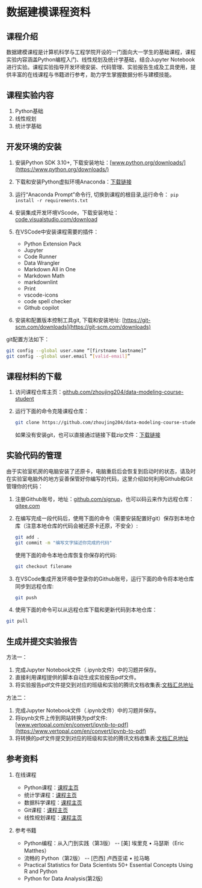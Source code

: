# 数据建模课程资料

## 课程介绍

数据建模课程是计算机科学与工程学院开设的一门面向大一学生的基础课程，课程实验内容涵盖Python编程入门、线性规划及统计学基础，结合Jupyter Notebook进行实验。课程实验指导开发环境安装、代码管理、实验报告生成及工具使用，提供丰富的在线课程与书籍进行参考，助力学生掌握数据分析与建模技能。

## 课程实验内容

1. Python基础
2. 线性规划
3. 统计学基础

## 开发环境的安装

1. 安装Python SDK 3.10+, 下载安装地址：[www.python.org/downloads/](https://www.python.org/downloads/)

2. 下载和安装Python虚拟环境Anaconda：[下载链接](https://repo.anaconda.com/archive/Anaconda3-2024.10-1-Windows-x86_64.exe)

3. 运行“Anaconda Prompt”命令行, 切换到课程的根目录,运行命令： `pip install -r requirements.txt`

4. 安装集成开发环境VScode，下载安装地址：[code.visualstudio.com/download](https://code.visualstudio.com/download)

5. 在VSCode中安装课程需要的插件：

   - Python Extension Pack
   - Jupyter
   - Code Runner
   - Data Wrangler
   - Markdown All in One
   - Markdown Math
   - markdownlint
   - Print
   - vscode-icons
   - code spell checker
   - Github copilot

6. 安装和配置版本控制工具git, 下载和安装地址: [https://git-scm.com/downloads](https://git-scm.com/downloads)

git配置方法如下：

```bash
git config --global user.name “[firstname lastname]”
git config --global user.email “[valid-email]”
```

## 课程材料的下载

1. 访问课程仓库主页：[github.com/zhoujing204/data-modeling-course-student](https://github.com/zhoujing204/data-modeling-course-student)
2. 运行下面的命令克隆课程仓库：

   ```bash
   git clone https://github.com/zhoujing204/data-modeling-course-student.git
   ```

   如果没有安装git，也可以直接通过链接下载zip文件：[下载链接](https://github.com/zhoujing204/data-modeling-course-student/archive/refs/heads/master.zip)

## 实验代码的管理

由于实验室机房的电脑安装了还原卡，电脑重启后会恢复到启动时的状态，请及时在实验室电脑外的地方妥善保管好你编写的代码，这里介绍如何利用Github和Git管理你的代码：

1. 注册Github账号，地址：[github.com/signup](https://github.com/signup)，也可以码云来作为远程仓库：[gitee.com](https://gitee.com/)
2. 在编写完成一段代码后，使用下面的命令（需要安装配置好git）保存到本地仓库（注意本地仓库的代码会被还原卡还原，不安全）:

   ```bash
   git add .
   git commit -m "编写文字描述你完成的代码"
   ```

   使用下面的命令本地仓库恢复你保存的代码:

   ```bash
   git checkout filename
   ```

3. 在VSCode集成开发环境中登录你的Github账号，运行下面的命令将本地仓库同步到远程仓库:

   ```bash
   git push
   ```

4. 使用下面的命令可以从远程仓库下载和更新代码到本地仓库：

```bash
git pull
```

## 生成并提交实验报告

方法一：

1. 完成Jupyter Notebook文件（.ipynb文件）中的习题并保存。
2. 直接利用课程提供的脚本自动生成实验报告pdf文件。
3. 将实验报告pdf文件提交到对应的班级和实验的腾讯文档收集表:[文档汇总地址](https://docs.qq.com/doc/DWUxJanVwYXFpZmF2)

方法二：

1. 完成Jupyter Notebook文件（.ipynb文件）中的习题并保存。
2. 将ipynb文件上传到网站转换为pdf文件: [www.vertopal.com/en/convert/ipynb-to-pdf](https://www.vertopal.com/en/convert/ipynb-to-pdf)
3. 将转换的pdf文件提交到对应的班级和实验的腾讯文档收集表:[文档汇总地址](https://docs.qq.com/doc/DWUxJanVwYXFpZmF2)

## 参考资料

1. 在线课程

   - Python课程：[课程主页](https://www.coursera.org/programs/sobma/specializations/python)
   - 统计学课程：[课程主页](https://www.coursera.org/programs/sobma/specializations/statistics-with-python?authProvider=bancolombia&source=search)
   - 数据科学课程：[课程主页](https://www.coursera.org/specializations/data-science-python)
   - Git课程：[课程主页](https://www.coursera.org/programs/sobma/learn/introduction-git-github)
   - 线性规划课程：[课程主页](https://www.coursera.org/programs/sobma/learn/linear-programming-and-approximation-algorithms)

2. 参考书籍

   - Python编程：从入门到实践（第3版） -- [美] 埃里克 • 马瑟斯（Eric Matthes）
   - 流畅的 Python（第2版） -- [巴西] 卢西亚诺 • 拉马略
   - Practical Statistics for Data Scientists 50+ Essential Concepts Using R and Python
   - Python for Data Analysis(第2版)
